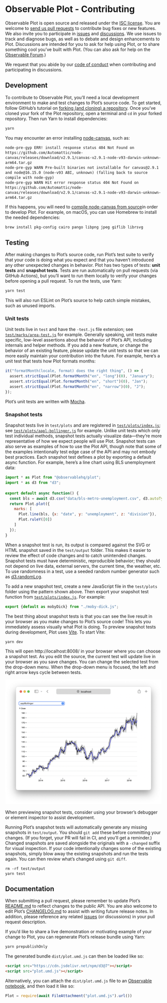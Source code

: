 # Observable Plot - Contributing

Observable Plot is open source and released under the [ISC license](./LICENSE). You are welcome to [send us pull requests](https://docs.github.com/en/pull-requests/collaborating-with-pull-requests/proposing-changes-to-your-work-with-pull-requests/about-pull-requests) to contribute bug fixes or new features. We also invite you to participate in [issues](https://github.com/observablehq/plot/issues) and [discussions](https://github.com/observablehq/plot/discussions). We use issues to track and diagnose bugs, as well as to debate and design enhancements to Plot. Discussions are intended for you to ask for help using Plot, or to share something cool you’ve built with Plot. (You can also ask for help on the [Observable Forum](https://talk.observablehq.com).)

We request that you abide by our [code of conduct](https://observablehq.com/@observablehq/code-of-conduct) when contributing and participating in discussions.

## Development

To contribute to Observable Plot, you’ll need a local development environment to make and test changes to Plot’s source code. To get started, follow GitHub’s tutorial on [forking (and cloning) a repository](https://docs.github.com/en/get-started/quickstart/fork-a-repo). Once you’ve cloned your fork of the Plot repository, open a terminal and `cd` in your forked repository. Then run Yarn to install dependencies:

```bash
yarn
```

You may encounter an error installing [node-canvas](https://github.com/Automattic/node-canvas), such as:

```
node-pre-gyp ERR! install response status 404 Not Found on https://github.com/Automattic/node-canvas/releases/download/v2.9.1/canvas-v2.9.1-node-v93-darwin-unknown-arm64.tar.gz
node-pre-gyp WARN Pre-built binaries not installable for canvas@2.9.1 and node@16.15.0 (node-v93 ABI, unknown) (falling back to source compile with node-gyp)
node-pre-gyp WARN Hit error response status 404 Not Found on https://github.com/Automattic/node-canvas/releases/download/v2.9.1/canvas-v2.9.1-node-v93-darwin-unknown-arm64.tar.gz
```

If this happens, you will need to [compile node-canvas from source](https://github.com/Automattic/node-canvas/blob/master/Readme.md#compiling)in order to develop Plot. For example, on macOS, you can use Homebrew to install the needed dependencies:

```bash
brew install pkg-config cairo pango libpng jpeg giflib librsvg
```

## Testing

After making changes to Plot’s source code, run Plot’s test suite to verify that your code is doing what you expect and that you haven’t introduced any other unexpected changes in behavior. Plot has two types of tests: **unit tests** and **snapshot tests**. Tests are run automatically on pull requests (via GitHub Actions), but you’ll want to run them locally to verify your changes before opening a pull request. To run the tests, use Yarn:

```bash
yarn test
```

This will also run ESLint on Plot’s source to help catch simple mistakes, such as unused imports.

### Unit tests

Unit tests live in `test` and have the `-test.js` file extension; see [`test/marks/area-test.js`](./test/marks/area-test.js) for example. Generally speaking, unit tests make specific, low-level assertions about the behavior of Plot’s API, including internals and helper methods. If you add a new feature, or change the behavior of an existing feature, please update the unit tests so that we can more easily maintain your contribution into the future. For example, here’s a unit test that tests how Plot formats months:

```js
it("formatMonth(locale, format) does the right thing", () => {
  assert.strictEqual(Plot.formatMonth("en", "long")(0), "January");
  assert.strictEqual(Plot.formatMonth("en", "short")(0), "Jan");
  assert.strictEqual(Plot.formatMonth("en", "narrow")(0), "J");
});
```

Plot’s unit tests are written with [Mocha](https://mochajs.org).

### Snapshot tests

Snapshot tests live in `test/plots` and are registered in [`test/plots/index.js`](./test/plots/index.js); see [`test/plots/aapl-bollinger.js`](./test/plots/aapl-bollinger.js) for example. Unlike unit tests which only test individual methods, snapshot tests actually visualize data—they’re more representative of how we expect people will use Plot. Snapshot tests can also serve as examples of how to use the Plot API, though note that some of the examples intentionally test edge case of the API and may not embody best practices. Each snapshot test defines a plot by exporting a default async function. For example, here’s a line chart using BLS unemployment data:

```js
import * as Plot from "@observablehq/plot";
import * as d3 from "d3";

export default async function() {
  const bls = await d3.csv("data/bls-metro-unemployment.csv", d3.autoType);
  return Plot.plot({
    marks: [
      Plot.line(bls, {x: "date", y: "unemployment", z: "division"}),
      Plot.ruleY([0])
    ]
  });
}
```

When a snapshot test is run, its output is compared against the SVG or HTML snapshot saved in the `test/output` folder. This makes it easier to review the effect of code changes and to catch unintended changes. Snapshot tests must have deterministic, reproducible behavior; they should not depend on live data, external servers, the current time, the weather, etc. To use randomness in a test, use a seeded random number generator such as [d3.randomLcg](https://github.com/d3/d3-random/blob/master/README.md#randomLcg).

To add a new snapshot test, create a new JavaScript file in the `test/plots` folder using the pattern shown above. Then export your snapshot test function from [`test/plots/index.js`](./test/plots/index.js). For example:

```js
export {default as mobyDick} from "./moby-dick.js";
```

The best thing about snapshot tests is that you can see the live result in your browser as you make changes to Plot’s source code! This lets you immediately assess visually what Plot is doing. To preview snapshot tests during development, Plot uses [Vite](https://vitejs.dev). To start Vite:

```bash
yarn dev
```

This will open http://localhost:8008/ in your browser where you can choose a snapshot test. As you edit the source, the current test will update live in your browser as you save changes. You can change the selected test from the drop-down menu. When the drop-down menu is focused, the left and right arrow keys cycle between tests.

![Plot’s snapshot test live preview](img/localhost.png)

When previewing snapshot tests, consider using your browser’s debugger or element inspector to assist development.

Running Plot’s snapshot tests will automatically generate any missing snapshots in `test/output`. You should `git add` these before committing your changes. (If you forget, your PR will fail in CI, and you’ll get a reminder.) Changed snapshots are saved alongside the originals with a `-changed` suffix for visual inspection. If your code intentionally changes some of the existing snapshots, simply blow away the existing snapshots and run the tests again. You can then review what’s changed using `git diff`.

```
rm -rf test/output
yarn test
```

## Documentation

When submitting a pull request, please remember to update Plot’s [README.md](./README.md) to reflect changes to the public API. You are also welcome to edit Plot’s [CHANGELOG.md](./CHANGELOG.md) to assist with writing future release notes. In addition, please reference any related [issues](https://github.com/observablehq/plot/issues) (or discussions) in your pull request description.

If you’d like to share a live demonstration or motivating example of your change to Plot, you can regenerate Plot’s release bundle using Yarn:

```bash
yarn prepublishOnly
```

The generated bundle `dist/plot.umd.js` can then be loaded like so:

```html
<script src="https://cdn.jsdelivr.net/npm/d3@7"></script>
<script src="plot.umd.js"></script>
```

Alternatively, you can attach the `dist/plot.umd.js` file to an [Observable notebook](https://observablehq.com), and then load it like so:

```js
Plot = require(await FileAttachment("plot.umd.js").url())
```
